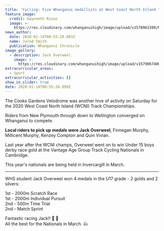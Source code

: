 ```yaml
---
title: 'Cycling: Five Whanganui medallists at West Coast North Island track champs'
feature_image:
  credit: Gwynneth Rixon
  image: >-
    https://res.cloudinary.com/whanganuihigh/image/upload/v1578963399/News/Jack_Overweel.Chron_14.1.20.jpg
news_author:
  date: 2020-01-14T00:55:28.883Z
  name: Jared Smith
  publication: Whanganui Chronicle
image_gallery:
  - description: Jack Overweel.
    image: >-
      https://res.cloudinary.com/whanganuihigh/image/upload/v1579067400/News/Jack-Overweel-19-Feb-Club-Scratch-Race-champs.jpg
extracurricular_areas:
  - Sport
extracurricular_activities: []
show_in_slider: true
date: 2020-01-14T00:55:28.899Z
---
```

The Cooks Gardens Velodrome was another hive of activity on Saturday for the 2020 West Coast North Island (WCNI) Track Championships.

Riders from New Plymouth through down to Wellington converged on Whanganui to compete.

**Local riders to pick up medals were Jack Overweel**, Finnegan Murphy, Millicent Murphy, Kenzey Compton and Quin Vivian.

Last year after the WCNI champs, Overweel went on to win Under 15 boys derby race gold at the Vantage Age Group Track Cycling Nationals in Cambridge.

This year's nationals are being held in Invercargill in March.

------------------------------------

WHS student Jack Overweel won 4 medals in the U17 grade - 2 golds and 2 silvers:

1st -  2000m Scratch Race  
1st -  2000m Individual Pursuit  
2nd -  500m Time Trial  
2nd -  Match Sprint

Fantastic racing Jack!! 👏 👏  
All the best for the Nationals in March. 👍


